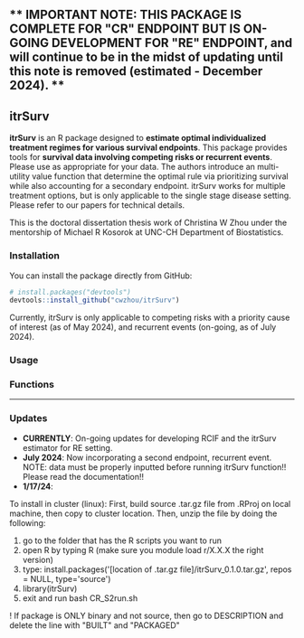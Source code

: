 ## ** IMPORTANT NOTE: THIS PACKAGE IS COMPLETE FOR "CR" ENDPOINT BUT IS ON-GOING DEVELOPMENT FOR "RE" ENDPOINT, and will continue to be in the midst of updating until this note is removed (estimated - December 2024). **

## itrSurv

**itrSurv** is an R package designed to **estimate optimal individualized treatment regimes for various survival endpoints**. This package provides tools for **survival data involving competing risks or recurrent events**. Please use as appropriate for your data. The authors introduce an multi-utility value function that determine the optimal rule via prioritizing survival while also accounting for a secondary endpoint. itrSurv works for multiple treatment options, but is only applicable to the single stage disease setting. Please refer to our papers for technical details.

This is the doctoral dissertation thesis work of Christina W Zhou under the mentorship of Michael R Kosorok at UNC-CH Department of Biostatistics.

### Installation

You can install the package directly from GitHub:
```r
# install.packages("devtools")
devtools::install_github("cwzhou/itrSurv")
```

Currently, itrSurv is only applicable to competing risks with a priority cause of interest (as of May 2024), and recurrent events (on-going, as of July 2024).

### Usage


### Functions


***

### Updates

- **CURRENTLY**: On-going updates for developing RCIF and the itrSurv estimator for RE setting.
- **July 2024**: Now incorporating a second endpoint, recurrent event. NOTE: data must be properly inputted before running itrSurv function!! Please read the documentation!!
- **1/17/24**:

To install in cluster (linux):
First, build source .tar.gz file from .RProj on local machine, then copy to cluster location. Then, unzip the file by doing the following:
1) go to the folder that has the R scripts you want to run
2) open R by typing R (make sure you module load r/X.X.X the right version)
3) type: install.packages('[location of .tar.gz file]/itrSurv_0.1.0.tar.gz', repos = NULL, type='source')
4) library(itrSurv)
5) exit and run bash CR_S2run.sh

! If package is ONLY binary and not source, then go to DESCRIPTION and delete the line with "BUILT" and "PACKAGED"
